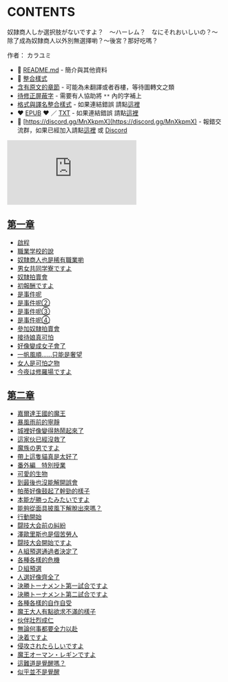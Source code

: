 # CONTENTS

奴隷商人しか選択肢がないですよ？　～ハーレム？　なにそれおいしいの？～  
除了成為奴隸商人以外別無選擇喲？～後宮？那好吃嗎？  

作者： カラユミ  



- :closed_book: [README.md](README.md) - 簡介與其他資料
- :pencil: [整合樣式](%E6%95%B4%E5%90%88%E6%A8%A3%E5%BC%8F.md)
- [含有原文的章節](ja.md) - 可能為未翻譯或者吞樓，等待圖轉文之類
- [待修正屏蔽字](%E5%BE%85%E4%BF%AE%E6%AD%A3%E5%B1%8F%E8%94%BD%E5%AD%97.md) - 需要有人協助將 `**` 內的字補上
- [格式與譯名整合樣式](https://github.com/bluelovers/node-novel/blob/master/lib/locales/%E5%A5%B4%E9%9A%B7%E5%95%86%E4%BA%BA%E3%81%97%E3%81%8B%E9%81%B8%E6%8A%9E%E8%82%A2%E3%81%8C%E3%81%AA%E3%81%84%E3%81%A7%E3%81%99%E3%82%88%EF%BC%9F%E3%80%80%EF%BD%9E%E3%83%8F%E3%83%BC%E3%83%AC%E3%83%A0%EF%BC%9F%E3%80%80%E3%81%AA%E3%81%AB%E3%81%9D%E3%82%8C%E3%81%8A%E3%81%84%E3%81%97%E3%81%84%E3%81%AE%EF%BC%9F%EF%BD%9E.ts) - 如果連結錯誤 請點[這裡](https://github.com/bluelovers/node-novel/blob/master/lib/locales/)
-  :heart: [EPUB](https://gitlab.com/demonovel/epub-txt/blob/master/syosetu/%E9%99%A4%E4%BA%86%E6%88%90%E7%82%BA%E5%A5%B4%E9%9A%B8%E5%95%86%E4%BA%BA%E4%BB%A5%E5%A4%96%E5%88%A5%E7%84%A1%E9%81%B8%E6%93%87%E5%96%B2%EF%BC%9F%EF%BD%9E%E5%BE%8C%E5%AE%AE%EF%BC%9F%E9%82%A3%E5%A5%BD%E5%90%83%E5%97%8E%EF%BC%9F.epub) :heart:  ／ [TXT](https://gitlab.com/demonovel/epub-txt/blob/master/syosetu/out/%E9%99%A4%E4%BA%86%E6%88%90%E7%82%BA%E5%A5%B4%E9%9A%B8%E5%95%86%E4%BA%BA%E4%BB%A5%E5%A4%96%E5%88%A5%E7%84%A1%E9%81%B8%E6%93%87%E5%96%B2%EF%BC%9F%EF%BD%9E%E5%BE%8C%E5%AE%AE%EF%BC%9F.out.txt) - 如果連結錯誤 請點[這裡](https://gitlab.com/demonovel/epub-txt/blob/master/syosetu/)
- :mega: [https://discord.gg/MnXkpmX](https://discord.gg/MnXkpmX) - 報錯交流群，如果已經加入請點[這裡](https://discordapp.com/channels/467794087769014273/467794088285175809) 或 [Discord](https://discordapp.com/channels/@me)


![導航目錄](https://chart.apis.google.com/chart?cht=qr&chs=150x150&chl=https://gitlab.com/novel-group/txt-source/blob/master/syosetu_out/奴隷商人しか選択肢がないですよ？　～ハーレム？　なにそれおいしいの？～/導航目錄.md "導航目錄")




## [第一章](00000_%E7%AC%AC%E4%B8%80%E7%AB%A0)

- [啟程](00000_%E7%AC%AC%E4%B8%80%E7%AB%A0/00010_%E5%95%9F%E7%A8%8B.txt)
- [職業学校的說](00000_%E7%AC%AC%E4%B8%80%E7%AB%A0/00020_%E8%81%B7%E6%A5%AD%E5%AD%A6%E6%A0%A1%E7%9A%84%E8%AA%AA.txt)
- [奴隸商人也是稀有職業喲](00000_%E7%AC%AC%E4%B8%80%E7%AB%A0/00030_%E5%A5%B4%E9%9A%B8%E5%95%86%E4%BA%BA%E4%B9%9F%E6%98%AF%E7%A8%80%E6%9C%89%E8%81%B7%E6%A5%AD%E5%96%B2.txt)
- [男女共同学寮ですよ](00000_%E7%AC%AC%E4%B8%80%E7%AB%A0/00040_%E7%94%B7%E5%A5%B3%E5%85%B1%E5%90%8C%E5%AD%A6%E5%AF%AE%E3%81%A7%E3%81%99%E3%82%88.txt)
- [奴隸拍賣會](00000_%E7%AC%AC%E4%B8%80%E7%AB%A0/00050_%E5%A5%B4%E9%9A%B8%E6%8B%8D%E8%B3%A3%E6%9C%83.txt)
- [初報酬ですよ](00000_%E7%AC%AC%E4%B8%80%E7%AB%A0/00060_%E5%88%9D%E5%A0%B1%E9%85%AC%E3%81%A7%E3%81%99%E3%82%88.txt)
- [是事件呢](00000_%E7%AC%AC%E4%B8%80%E7%AB%A0/00070_%E6%98%AF%E4%BA%8B%E4%BB%B6%E5%91%A2.txt)
- [是事件呢②](00000_%E7%AC%AC%E4%B8%80%E7%AB%A0/00080_%E6%98%AF%E4%BA%8B%E4%BB%B6%E5%91%A2%E2%91%A1.txt)
- [是事件呢③](00000_%E7%AC%AC%E4%B8%80%E7%AB%A0/00090_%E6%98%AF%E4%BA%8B%E4%BB%B6%E5%91%A2%E2%91%A2.txt)
- [是事件呢④](00000_%E7%AC%AC%E4%B8%80%E7%AB%A0/00100_%E6%98%AF%E4%BA%8B%E4%BB%B6%E5%91%A2%E2%91%A3.txt)
- [參加奴隸拍賣會](00000_%E7%AC%AC%E4%B8%80%E7%AB%A0/00110_%E5%8F%83%E5%8A%A0%E5%A5%B4%E9%9A%B8%E6%8B%8D%E8%B3%A3%E6%9C%83.txt)
- [接待娘真可怕](00000_%E7%AC%AC%E4%B8%80%E7%AB%A0/00120_%E6%8E%A5%E5%BE%85%E5%A8%98%E7%9C%9F%E5%8F%AF%E6%80%95.txt)
- [好像變成女子會了](00000_%E7%AC%AC%E4%B8%80%E7%AB%A0/00130_%E5%A5%BD%E5%83%8F%E8%AE%8A%E6%88%90%E5%A5%B3%E5%AD%90%E6%9C%83%E4%BA%86.txt)
- [一帆風順……只能是奢望](00000_%E7%AC%AC%E4%B8%80%E7%AB%A0/00140_%E4%B8%80%E5%B8%86%E9%A2%A8%E9%A0%86%E2%80%A6%E2%80%A6%E5%8F%AA%E8%83%BD%E6%98%AF%E5%A5%A2%E6%9C%9B.txt)
- [女人是可怕之物](00000_%E7%AC%AC%E4%B8%80%E7%AB%A0/00150_%E5%A5%B3%E4%BA%BA%E6%98%AF%E5%8F%AF%E6%80%95%E4%B9%8B%E7%89%A9.txt)
- [今夜は修羅場ですよ](00000_%E7%AC%AC%E4%B8%80%E7%AB%A0/00160_%E4%BB%8A%E5%A4%9C%E3%81%AF%E4%BF%AE%E7%BE%85%E5%A0%B4%E3%81%A7%E3%81%99%E3%82%88.txt)


## [第二章](00010_%E7%AC%AC%E4%BA%8C%E7%AB%A0)

- [嘉爾達王國的魔王](00010_%E7%AC%AC%E4%BA%8C%E7%AB%A0/00010_%E5%98%89%E7%88%BE%E9%81%94%E7%8E%8B%E5%9C%8B%E7%9A%84%E9%AD%94%E7%8E%8B.txt)
- [暴風雨前的寧靜](00010_%E7%AC%AC%E4%BA%8C%E7%AB%A0/00020_%E6%9A%B4%E9%A2%A8%E9%9B%A8%E5%89%8D%E7%9A%84%E5%AF%A7%E9%9D%9C.txt)
- [城裡好像變得熱鬧起來了](00010_%E7%AC%AC%E4%BA%8C%E7%AB%A0/00030_%E5%9F%8E%E8%A3%A1%E5%A5%BD%E5%83%8F%E8%AE%8A%E5%BE%97%E7%86%B1%E9%AC%A7%E8%B5%B7%E4%BE%86%E4%BA%86.txt)
- [這家伙已經沒救了](00010_%E7%AC%AC%E4%BA%8C%E7%AB%A0/00040_%E9%80%99%E5%AE%B6%E4%BC%99%E5%B7%B2%E7%B6%93%E6%B2%92%E6%95%91%E4%BA%86.txt)
- [魔族の男ですよ](00010_%E7%AC%AC%E4%BA%8C%E7%AB%A0/00050_%E9%AD%94%E6%97%8F%E3%81%AE%E7%94%B7%E3%81%A7%E3%81%99%E3%82%88.txt)
- [帶上這隻貓真是太好了](00010_%E7%AC%AC%E4%BA%8C%E7%AB%A0/00060_%E5%B8%B6%E4%B8%8A%E9%80%99%E9%9A%BB%E8%B2%93%E7%9C%9F%E6%98%AF%E5%A4%AA%E5%A5%BD%E4%BA%86.txt)
- [番外編　特別授業](00010_%E7%AC%AC%E4%BA%8C%E7%AB%A0/00070_%E7%95%AA%E5%A4%96%E7%B7%A8%E3%80%80%E7%89%B9%E5%88%A5%E6%8E%88%E6%A5%AD.txt)
- [可愛的生物](00010_%E7%AC%AC%E4%BA%8C%E7%AB%A0/00080_%E5%8F%AF%E6%84%9B%E7%9A%84%E7%94%9F%E7%89%A9.txt)
- [到最後也沒能解開誤會](00010_%E7%AC%AC%E4%BA%8C%E7%AB%A0/00090_%E5%88%B0%E6%9C%80%E5%BE%8C%E4%B9%9F%E6%B2%92%E8%83%BD%E8%A7%A3%E9%96%8B%E8%AA%A4%E6%9C%83.txt)
- [帕蒂好像鼓起了幹勁的樣子](00010_%E7%AC%AC%E4%BA%8C%E7%AB%A0/00100_%E5%B8%95%E8%92%82%E5%A5%BD%E5%83%8F%E9%BC%93%E8%B5%B7%E4%BA%86%E5%B9%B9%E5%8B%81%E7%9A%84%E6%A8%A3%E5%AD%90.txt)
- [本能が勝ったみたいですよ](00010_%E7%AC%AC%E4%BA%8C%E7%AB%A0/00110_%E6%9C%AC%E8%83%BD%E3%81%8C%E5%8B%9D%E3%81%A3%E3%81%9F%E3%81%BF%E3%81%9F%E3%81%84%E3%81%A7%E3%81%99%E3%82%88.txt)
- [能夠從面具披風下解脫出來嗎？](00010_%E7%AC%AC%E4%BA%8C%E7%AB%A0/00120_%E8%83%BD%E5%A4%A0%E5%BE%9E%E9%9D%A2%E5%85%B7%E6%8A%AB%E9%A2%A8%E4%B8%8B%E8%A7%A3%E8%84%AB%E5%87%BA%E4%BE%86%E5%97%8E%EF%BC%9F.txt)
- [行動開始](00010_%E7%AC%AC%E4%BA%8C%E7%AB%A0/00130_%E8%A1%8C%E5%8B%95%E9%96%8B%E5%A7%8B.txt)
- [闘技大会前の糾紛](00010_%E7%AC%AC%E4%BA%8C%E7%AB%A0/00140_%E9%97%98%E6%8A%80%E5%A4%A7%E4%BC%9A%E5%89%8D%E3%81%AE%E7%B3%BE%E7%B4%9B.txt)
- [澤歐里斯也是個苦勞人](00010_%E7%AC%AC%E4%BA%8C%E7%AB%A0/00150_%E6%BE%A4%E6%AD%90%E9%87%8C%E6%96%AF%E4%B9%9F%E6%98%AF%E5%80%8B%E8%8B%A6%E5%8B%9E%E4%BA%BA.txt)
- [闘技大会開始ですよ](00010_%E7%AC%AC%E4%BA%8C%E7%AB%A0/00160_%E9%97%98%E6%8A%80%E5%A4%A7%E4%BC%9A%E9%96%8B%E5%A7%8B%E3%81%A7%E3%81%99%E3%82%88.txt)
- [Ａ組預選通過者決定了](00010_%E7%AC%AC%E4%BA%8C%E7%AB%A0/00170_%EF%BC%A1%E7%B5%84%E9%A0%90%E9%81%B8%E9%80%9A%E9%81%8E%E8%80%85%E6%B1%BA%E5%AE%9A%E4%BA%86.txt)
- [各種各樣的危機](00010_%E7%AC%AC%E4%BA%8C%E7%AB%A0/00180_%E5%90%84%E7%A8%AE%E5%90%84%E6%A8%A3%E7%9A%84%E5%8D%B1%E6%A9%9F.txt)
- [Ｄ組預選](00010_%E7%AC%AC%E4%BA%8C%E7%AB%A0/00190_%EF%BC%A4%E7%B5%84%E9%A0%90%E9%81%B8.txt)
- [人選好像齊全了](00010_%E7%AC%AC%E4%BA%8C%E7%AB%A0/00200_%E4%BA%BA%E9%81%B8%E5%A5%BD%E5%83%8F%E9%BD%8A%E5%85%A8%E4%BA%86.txt)
- [決勝トーナメント第一試合ですよ](00010_%E7%AC%AC%E4%BA%8C%E7%AB%A0/00210_%E6%B1%BA%E5%8B%9D%E3%83%88%E3%83%BC%E3%83%8A%E3%83%A1%E3%83%B3%E3%83%88%E7%AC%AC%E4%B8%80%E8%A9%A6%E5%90%88%E3%81%A7%E3%81%99%E3%82%88.txt)
- [決勝トーナメント第二試合ですよ](00010_%E7%AC%AC%E4%BA%8C%E7%AB%A0/00220_%E6%B1%BA%E5%8B%9D%E3%83%88%E3%83%BC%E3%83%8A%E3%83%A1%E3%83%B3%E3%83%88%E7%AC%AC%E4%BA%8C%E8%A9%A6%E5%90%88%E3%81%A7%E3%81%99%E3%82%88.txt)
- [各種各樣的自作自受](00010_%E7%AC%AC%E4%BA%8C%E7%AB%A0/00230_%E5%90%84%E7%A8%AE%E5%90%84%E6%A8%A3%E7%9A%84%E8%87%AA%E4%BD%9C%E8%87%AA%E5%8F%97.txt)
- [魔王大人有點欲求不滿的樣子](00010_%E7%AC%AC%E4%BA%8C%E7%AB%A0/00240_%E9%AD%94%E7%8E%8B%E5%A4%A7%E4%BA%BA%E6%9C%89%E9%BB%9E%E6%AC%B2%E6%B1%82%E4%B8%8D%E6%BB%BF%E7%9A%84%E6%A8%A3%E5%AD%90.txt)
- [伙伴壯烈成仁](00010_%E7%AC%AC%E4%BA%8C%E7%AB%A0/00250_%E4%BC%99%E4%BC%B4%E5%A3%AF%E7%83%88%E6%88%90%E4%BB%81.txt)
- [無論何事都要全力以赴](00010_%E7%AC%AC%E4%BA%8C%E7%AB%A0/00260_%E7%84%A1%E8%AB%96%E4%BD%95%E4%BA%8B%E9%83%BD%E8%A6%81%E5%85%A8%E5%8A%9B%E4%BB%A5%E8%B5%B4.txt)
- [決着ですよ](00010_%E7%AC%AC%E4%BA%8C%E7%AB%A0/00270_%E6%B1%BA%E7%9D%80%E3%81%A7%E3%81%99%E3%82%88.txt)
- [侵攻されたらしいですよ](00010_%E7%AC%AC%E4%BA%8C%E7%AB%A0/00280_%E4%BE%B5%E6%94%BB%E3%81%95%E3%82%8C%E3%81%9F%E3%82%89%E3%81%97%E3%81%84%E3%81%A7%E3%81%99%E3%82%88.txt)
- [魔王オーマン・レギンですよ](00010_%E7%AC%AC%E4%BA%8C%E7%AB%A0/00290_%E9%AD%94%E7%8E%8B%E3%82%AA%E3%83%BC%E3%83%9E%E3%83%B3%E3%83%BB%E3%83%AC%E3%82%AE%E3%83%B3%E3%81%A7%E3%81%99%E3%82%88.txt)
- [這難道是覺醒嗎？](00010_%E7%AC%AC%E4%BA%8C%E7%AB%A0/00300_%E9%80%99%E9%9B%A3%E9%81%93%E6%98%AF%E8%A6%BA%E9%86%92%E5%97%8E%EF%BC%9F.txt)
- [似乎並不是覺醒](00010_%E7%AC%AC%E4%BA%8C%E7%AB%A0/00310_%E4%BC%BC%E4%B9%8E%E4%B8%A6%E4%B8%8D%E6%98%AF%E8%A6%BA%E9%86%92.txt)

